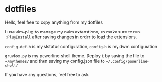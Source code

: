 # dotfiles

Hello, feel free to copy anything from my dotfiles. 

I use vim-plug to manage my nvim extenstions, so make sure to run `:PlugInstall` after saving changes in order to load the extensions.

`config.def.h` is my slstatus configuration, `config.h` is my dwm configuration

`gruvbox.py` is my powerline-shell theme. Deploy it by saving the file to `~/mythemes/` and then saving my config.json file to `~/.config/powerline-shell/`

If you have any questions, feel free to ask.
